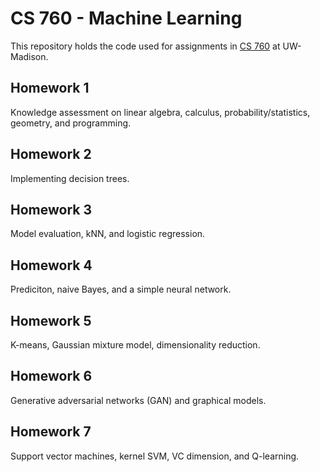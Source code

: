# CS 760 - Machine Learning

This repository holds the code used for assignments in [CS 760](https://pages.cs.wisc.edu/~kandasamy/courses/23spring-cs760/) at UW-Madison.

## Homework 1

Knowledge assessment on linear algebra, calculus, probability/statistics, geometry, and programming.

## Homework 2

Implementing decision trees.

## Homework 3

Model evaluation, kNN, and logistic regression.

## Homework 4

Prediciton, naive Bayes, and a simple neural network.

## Homework 5

K-means, Gaussian mixture model, dimensionality reduction.

## Homework 6

Generative adversarial networks (GAN) and graphical models.

## Homework 7

Support vector machines, kernel SVM, VC dimension, and Q-learning.